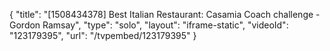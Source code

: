{
    "title": "[1508434378] Best Italian Restaurant: Casamia Coach challenge - Gordon Ramsay",
    "type": "solo",
    "layout": "iframe-static",
    "videoId": "123179395",
    "url": "\/tvpembed\/123179395"
}